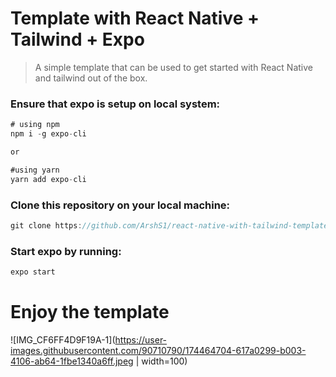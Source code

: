 # Template with React Native + Tailwind + Expo

> A simple template that can be used to get started with React Native and tailwind out of the box.

### Ensure that expo is setup on local system:
```jsx
# using npm
npm i -g expo-cli

or

#using yarn
yarn add expo-cli
```

### Clone this repository on your local machine:
```jsx
git clone https://github.com/ArshS1/react-native-with-tailwind-template.git [your-app-name]
```

### Start expo by running: 
```jsx
expo start
```

# Enjoy the template
![IMG_CF6FF4D9F19A-1](https://user-images.githubusercontent.com/90710790/174464704-617a0299-b003-4106-ab64-1fbe1340a6ff.jpeg | width=100)




